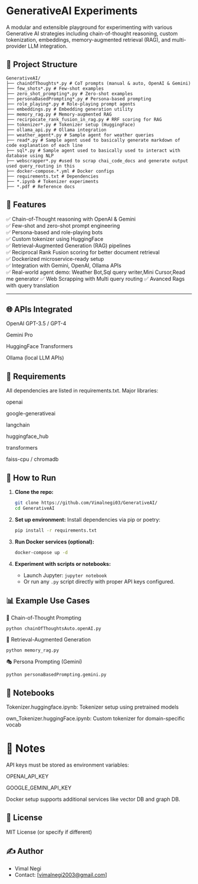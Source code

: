 # GenerativeAI Experiments

A modular and extensible playground for experimenting with various Generative AI strategies including chain-of-thought reasoning, custom tokenization, embeddings, memory-augmented retrieval (RAG), and multi-provider LLM integration.

## 📁 Project Structure

```
GenerativeAI/
├── chainOfThoughts*.py # CoT prompts (manual & auto, OpenAI & Gemini)
├── few_shots*.py # Few-shot examples
├── zero_shot_prompting*.py # Zero-shot examples
├── personaBasedPrompting*.py # Persona-based prompting
├── role_playing*.py # Role-playing prompt agents
├── embeddings.py # Embedding generation utility
├── memory_rag.py # Memory-augmented RAG
├── recirpocate_rank_fusion_in_rag.py # RRF scoring for RAG
├── tokenizer*.py # Tokenizer setup (HuggingFace)
├── ollama_api.py # Ollama integration
├── weather_agent*.py # Sample agent for weather queries
├── read*.py # Sample agent used to basically generate markdown of code explanation of each line
├── sql*.py # Sample agent used to basically used to interact with database using NLP
├── webscrapper*.py #used to scrap chai_code_docs and generate output used query_routing in this
├── docker-compose.*.yml # Docker configs
├── requirements.txt # Dependencies
├── *.ipynb # Tokenizer experiments
├── *.pdf # Reference docs

```
## 🚀 Features

✅ Chain-of-Thought reasoning with OpenAI & Gemini  
✅ Few-shot and zero-shot prompt engineering  
✅ Persona-based and role-playing bots  
✅ Custom tokenizer using HuggingFace  
✅ Retrieval-Augmented Generation (RAG) pipelines  
✅ Reciprocal Rank Fusion scoring for better document retrieval  
✅ Dockerized microservice-ready setup  
✅ Integration with Gemini, OpenAI, Ollama APIs  
✅ Real-world agent demo: Weather Bot,Sql query writer,Mini Cursor,Read me generator
✅ Web Scrapping with Multi query routing
✅ Avanced Rags with query translation  

---

## 🌐 APIs Integrated
OpenAI GPT-3.5 / GPT-4

Gemini Pro

HuggingFace Transformers

Ollama (local LLM APIs)

## 🧾 Requirements
All dependencies are listed in requirements.txt. Major libraries:

openai

google-generativeai

langchain

huggingface_hub

transformers

faiss-cpu / chromadb

## 🚀 How to Run

1. **Clone the repo:**
   ```bash
   git clone https://github.com/Vimalnegi03/GenerativeAI/
   cd GenerativeAI
   ```

2. **Set up environment:**
   Install dependencies via pip or poetry:
   ```bash
   pip install -r requirements.txt
   ```

3. **Run Docker services (optional):**
   ```bash
   docker-compose up -d
   ```

4. **Experiment with scripts or notebooks:**
   - Launch Jupyter: `jupyter notebook`
   - Or run any `.py` script directly with proper API keys configured.

## 📊 Example Use Cases
🔁 Chain-of-Thought Prompting
```
python chainOfThoughtsAuto.openAI.py

```
🧠 Retrieval-Augmented Generation

```
python memory_rag.py

```
🎭 Persona Prompting (Gemini)
```
python personaBasedPrompting.gemini.py

```
## 🧪 Notebooks

Tokenizer.huggingface.ipynb: Tokenizer setup using pretrained models

own_Tokenizer.huggingFace.ipynb: Custom tokenizer for domain-specific vocab

# 📌 Notes
API keys must be stored as environment variables:

OPENAI_API_KEY

GOOGLE_GEMINI_API_KEY

Docker setup supports additional services like vector DB and graph DB.

## 📄 License

MIT License (or specify if different)

## ✍️ Author

- Vimal Negi
- Contact: [vimalnegi2003@gmail.com]
